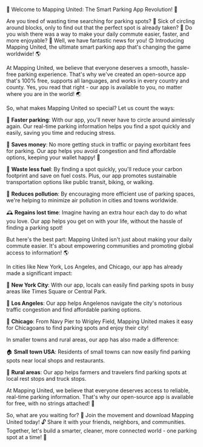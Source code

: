 🚀 Welcome to Mapping United: The Smart Parking App Revolution! 🚀

Are you tired of wasting time searching for parking spots? 💸 Sick of circling around blocks, only to find out that the perfect spot is already taken? 🤯 Do you wish there was a way to make your daily commute easier, faster, and more enjoyable? 🚌 Well, we have fantastic news for you! 😊 Introducing Mapping United, the ultimate smart parking app that's changing the game worldwide! 🌎

At Mapping United, we believe that everyone deserves a smooth, hassle-free parking experience. That's why we've created an open-source app that's 100% free, supports all languages, and works in every country and county. Yes, you read that right - our app is available to you, no matter where you are in the world! 🌏

So, what makes Mapping United so special? Let us count the ways:

🔹 **Faster parking**: With our app, you'll never have to circle around aimlessly again. Our real-time parking information helps you find a spot quickly and easily, saving you time and reducing stress.

💸 **Saves money**: No more getting stuck in traffic or paying exorbitant fees for parking. Our app helps you avoid congestion and find affordable options, keeping your wallet happy! 💸

🌟 **Waste less fuel**: By finding a spot quickly, you'll reduce your carbon footprint and save on fuel costs. Plus, our app promotes sustainable transportation options like public transit, biking, or walking.

💪 **Reduces pollution**: By encouraging more efficient use of parking spaces, we're helping to minimize air pollution in cities and towns worldwide.

🕰️ **Regains lost time**: Imagine having an extra hour each day to do what you love. Our app helps you get on with your life, without the hassle of finding a parking spot!

But here's the best part: Mapping United isn't just about making your daily commute easier. It's about empowering communities and promoting global access to information! 🌎

In cities like New York, Los Angeles, and Chicago, our app has already made a significant impact:

📍 **New York City**: With our app, locals can easily find parking spots in busy areas like Times Square or Central Park.

📍 **Los Angeles**: Our app helps Angelenos navigate the city's notorious traffic congestion and find affordable parking options.

📍 **Chicago**: From Navy Pier to Wrigley Field, Mapping United makes it easy for Chicagoans to find parking spots and enjoy their city!

In smaller towns and rural areas, our app has also made a difference:

🏠 **Small town USA**: Residents of small towns can now easily find parking spots near local shops and restaurants.

🚂 **Rural areas**: Our app helps farmers and travelers find parking spots at local rest stops and truck stops.

At Mapping United, we believe that everyone deserves access to reliable, real-time parking information. That's why our open-source app is available for free, with no strings attached! 🤝

So, what are you waiting for? 🎉 Join the movement and download Mapping United today! 🔓 Share it with your friends, neighbors, and communities. Together, let's build a smarter, cleaner, more connected world - one parking spot at a time! 🌟